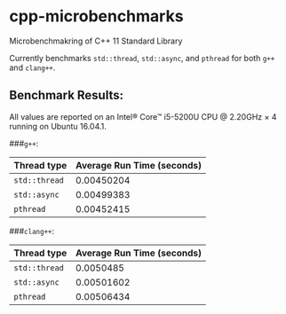 # cpp-microbenchmarks
Microbenchmakring of C++ 11 Standard Library

Currently benchmarks `std::thread`, `std::async`, and `pthread` for both `g++` and `clang++`.

## Benchmark Results:
All values are reported on an Intel® Core™ i5-5200U CPU @ 2.20GHz × 4 running on Ubuntu 16.04.1.

###`g++`:

 Thread type         | Average Run Time (seconds)  |
 --------------------|:-----------|
 `std::thread`       | 0.00450204 |
 `std::async`        | 0.00499383 |
 `pthread`           | 0.00452415 |


 
###`clang++`:


 Thread type         | Average Run Time (seconds)  |
 --------------------|:-----------|
 `std::thread`       | 0.0050485  |
 `std::async`        | 0.00501602 |
 `pthread`           | 0.00506434 |
